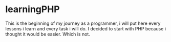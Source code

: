 # learningPHP
This is the beginning of my journey as a programmer, 
i will put here every lessons i learn and every task i will do.
I decided to start with PHP because i thought it would be easier.
Which is not.
